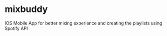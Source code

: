 # mixbuddy
IOS Mobile App for better mixing experience and creating the playlists using Spotify API
